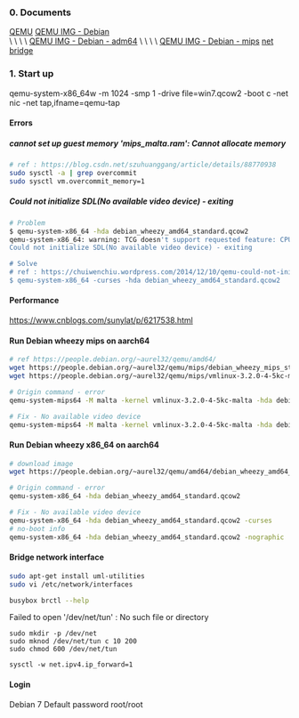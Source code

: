 ### 0. Documents
[QEMU](https://www.qemu.org/)
[QEMU IMG - Debian](https://people.debian.org/~aurel32/qemu/)  
\ \ \ \ [QEMU IMG - Debian - adm64](hhttps://people.debian.org/~aurel32/qemu/amd64/)
\ \ \ \ [QEMU IMG - Debian - mips](hhttps://people.debian.org/~aurel32/qemu/mips/)
[net bridge](https://www.pianshen.com/article/83761630009/)


### 1. Start up
qemu-system-x86_64w -m 1024 -smp 1 -drive file=win7.qcow2 -boot c -net nic -net tap,ifname=qemu-tap

#### Errors

##### cannot set up guest memory 'mips_malta.ram': Cannot allocate memory
```bash
# ref : https://blog.csdn.net/szuhuanggang/article/details/88770938
sudo sysctl -a | grep overcommit
sudo sysctl vm.overcommit_memory=1
```

##### Could not initialize SDL(No available video device) - exiting
```bash
# Problem
$ qemu-system-x86_64 -hda debian_wheezy_amd64_standard.qcow2
qemu-system-x86_64: warning: TCG doesn't support requested feature: CPUID.01H:ECX.vmx [bit 5]
Could not initialize SDL(No available video device) - exiting

# Solve
# ref : https://chuiwenchiu.wordpress.com/2014/12/10/qemu-could-not-initialize-sdlno-available-video-device-exiting/
$ qemu-system-x86_64 -curses -hda debian_wheezy_amd64_standard.qcow2
```

#### Performance
https://www.cnblogs.com/sunylat/p/6217538.html



#### Run Debian wheezy mips on aarch64
```bash
# ref https://people.debian.org/~aurel32/qemu/amd64/
wget https://people.debian.org/~aurel32/qemu/mips/debian_wheezy_mips_standard.qcow2
wget https://people.debian.org/~aurel32/qemu/mips/vmlinux-3.2.0-4-5kc-malta

# Origin command - error
qemu-system-mips64 -M malta -kernel vmlinux-3.2.0-4-5kc-malta -hda debian_wheezy_mips_standard.qcow2 -append "root=/dev/sda1 console=tty0"

# Fix - No available video device
qemu-system-mips64 -M malta -kernel vmlinux-3.2.0-4-5kc-malta -hda debian_wheezy_mips_standard.qcow2 -append "root=/dev/sda1 console=tty0" -curses
```

#### Run Debian wheezy x86_64 on aarch64
```bash
# download image
wget https://people.debian.org/~aurel32/qemu/amd64/debian_wheezy_amd64_standard.qcow2

# Origin command - error
qemu-system-x86_64 -hda debian_wheezy_amd64_standard.qcow2

# Fix - No available video device
qemu-system-x86_64 -hda debian_wheezy_amd64_standard.qcow2 -curses
# no-boot info
qemu-system-x86_64 -hda debian_wheezy_amd64_standard.qcow2 -nographic
```

#### Bridge network interface
```bash
sudo apt-get install uml-utilities 
sudo vi /etc/network/interfaces
```
```bash
busybox brctl --help

```

Failed to open '/dev/net/tun' : No such file or directory
```
sudo mkdir -p /dev/net
sudo mknod /dev/net/tun c 10 200
sudo chmod 600 /dev/net/tun
```

```
sysctl -w net.ipv4.ip_forward=1
```

#### Login
Debian 7 Default password
root/root

